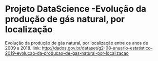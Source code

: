 # Projeto DataScience -Evolução da produção de gás natural, por localização
Evolução da produção de gás natural, por localização entre os anos de 2009 a 2018. link: http://dados.gov.br/dataset/g2-08-anuario-estatistico-2019-evolucao-da-producao-de-gas-natural-por-localizacao
